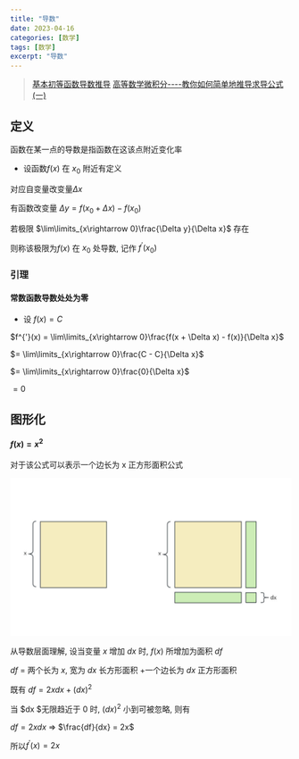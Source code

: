 ```yaml
---
title: "导数"
date: 2023-04-16
categories: [数学]
tags: [数学]
excerpt: "导数"
---
```


> [基本初等函数导数推导](https://zhuanlan.zhihu.com/p/89843248)
> [高等数学微积分----教你如何简单地推导求导公式(一)](https://blog.csdn.net/qq_41884002/article/details/102521646)

## 定义

函数在某一点的导数是指函数在这该点附近变化率

- 设函数$f(x)$ 在 $x_0$ 附近有定义

对应自变量改变量$\Delta x$

有函数改变量 $\Delta y = f(x_0 + \Delta x) - f(x_0)$

若极限 $\lim\limits_{x\rightarrow 0}\frac{\Delta y}{\Delta x}$ 存在

则称该极限为$f(x)$ 在 $x_0$ 处导数, 记作 $f^{'}(x_0)$

### 引理

#### 常数函数导数处处为零

- 设 $f(x) = C$

$f^{'}(x) = \lim\limits_{x\rightarrow 0}\frac{f(x + \Delta x) - f(x)}{\Delta x}$

$= \lim\limits_{x\rightarrow 0}\frac{C - C}{\Delta x}$

$= \lim\limits_{x\rightarrow 0}\frac{0}{\Delta x}$

$= 0$

## 图形化

#### $f(x) = x^2$

对于该公式可以表示一个边长为 x 正方形面积公式

![](/assets/image/20241110_122648.jpg)

从导数层面理解, 设当变量 $x$ 增加 $dx$ 时, $f(x)$ 所增加为面积 $df$

$df$ = 两个长为 $x$, 宽为 $dx$ 长方形面积 +一个边长为 $dx$ 正方形面积 

既有 $df = 2xdx + (dx)^2$

当 $dx $无限趋近于 $0$ 时, $(dx)^2$ 小到可被忽略, 则有

$df = 2xdx$ => $\frac{df}{dx} = 2x$

所以$f^{'}(x) = 2x$